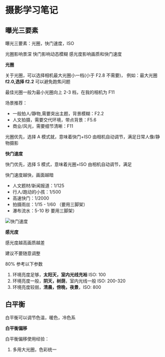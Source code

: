 # 摄影学习笔记

## 曝光三要素

曝光三要素：光圈，快门速度，ISO

光圈影响景深
快门影响动态模糊
感光度影响画质和快门速度

**光圈**

关于光圈，可以选择相机最大光圈小一档(小于 F2.8 不需要)，
例如：最大光圈 **f2.0,选择 f2.2** 可以避免跑焦问题

最佳光圈一般为最小光圈向上 2-3 档，在我的相机为 F11

场景推荐：

-   一般拍人/静物,需要突出主题，背景模糊：F2.2
-   人文拍摄，需要交代环境，带点背景：F5.6
-   商业/风光，需要细节清晰：F11

光圈优先，选择 A 模式就，意味着快门+ISO 由相机自动调节，满足日常人像/静物摄影

**快门速度**

快门优先，选择 S 模式，意味着光圈+ISO 由相机自动调节，满足

快门速度越快，画面越暗

-   人文题材/新闻报道：1/125
-   行人/跑动的小孩：1/500
-   高速快门：1/2000
-   拍摄雨丝：1/15 - 1/60 （要用三脚架）
-   瀑布流水：5-10 秒 要用三脚架）

![快门速度](https://static.trumandu.top/yank-note-picgo-img-20250624212208.png)

**感光度**

感光度越高画质越差

建议不要随意调整

80% 参考以下参数

1. 环境亮度足够，**太阳天，室内光线充裕** ISO: 100
2. 环境亮度一般，**阴天，树荫**，室内光线一般 ISO: 200-320
3. 环境亮度较弱，**清晨，傍晚，夜景**，ISO: 800

## 白平衡

白平衡可以调节色温，暖色，冷色系

**白平衡偏移**

白平衡偏移使用经验：

1. 多用大光圈，色彩统一
